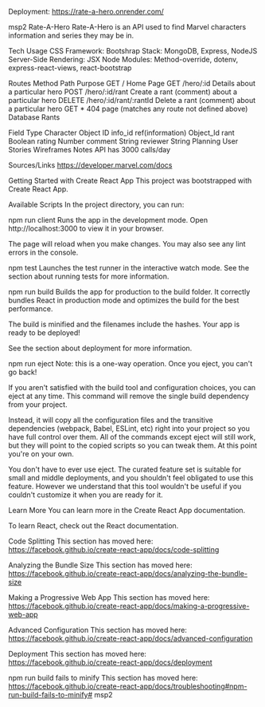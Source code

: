 Deployment: https://rate-a-hero.onrender.com/

msp2 Rate-A-Hero Rate-A-Hero is an API used to find Marvel characters information and series they may be in.

Tech Usage CSS Framework: Bootshrap Stack: MongoDB, Express, NodeJS Server-Side Rendering: JSX Node Modules: Method-override, dotenv, express-react-views, react-bootstrap

Routes Method Path Purpose GET / Home Page GET /hero/:id Details about a particular hero POST /hero/:id/rant Create a rant (comment) about a particular hero DELETE /hero/:id/rant/:rantId Delete a rant (comment) about a particular hero GET * 404 page (matches any route not defined above) Database Rants

Field Type Character Object ID info_id ref(information) Object_Id rant Boolean rating Number comment String reviewer String Planning User Stories Wireframes Notes API has 3000 calls/day

Sources/Links https://developer.marvel.com/docs

Getting Started with Create React App This project was bootstrapped with Create React App.

Available Scripts In the project directory, you can run:

npm run client Runs the app in the development mode. Open http://localhost:3000 to view it in your browser.

The page will reload when you make changes. You may also see any lint errors in the console.

npm test Launches the test runner in the interactive watch mode. See the section about running tests for more information.

npm run build Builds the app for production to the build folder. It correctly bundles React in production mode and optimizes the build for the best performance.

The build is minified and the filenames include the hashes. Your app is ready to be deployed!

See the section about deployment for more information.

npm run eject Note: this is a one-way operation. Once you eject, you can't go back!

If you aren't satisfied with the build tool and configuration choices, you can eject at any time. This command will remove the single build dependency from your project.

Instead, it will copy all the configuration files and the transitive dependencies (webpack, Babel, ESLint, etc) right into your project so you have full control over them. All of the commands except eject will still work, but they will point to the copied scripts so you can tweak them. At this point you're on your own.

You don't have to ever use eject. The curated feature set is suitable for small and middle deployments, and you shouldn't feel obligated to use this feature. However we understand that this tool wouldn't be useful if you couldn't customize it when you are ready for it.

Learn More You can learn more in the Create React App documentation.

To learn React, check out the React documentation.

Code Splitting This section has moved here: https://facebook.github.io/create-react-app/docs/code-splitting

Analyzing the Bundle Size This section has moved here: https://facebook.github.io/create-react-app/docs/analyzing-the-bundle-size

Making a Progressive Web App This section has moved here: https://facebook.github.io/create-react-app/docs/making-a-progressive-web-app

Advanced Configuration This section has moved here: https://facebook.github.io/create-react-app/docs/advanced-configuration

Deployment This section has moved here: https://facebook.github.io/create-react-app/docs/deployment

npm run build fails to minify This section has moved here: https://facebook.github.io/create-react-app/docs/troubleshooting#npm-run-build-fails-to-minify# msp2